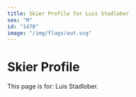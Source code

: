 ```yaml
---
title: Skier Profile for Luis Stadlober
sex: "M"
id: "1478"
image: "/img/flags/aut.svg" 
---
```


# Skier Profile

This page is for: Luis Stadlober.
    